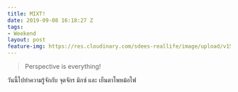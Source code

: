 ```yaml
---
title: MIXT!
date: 2019-09-08 16:18:27 Z
tags:
- Weekend
layout: post
feature-img: https://res.cloudinary.com/sdees-reallife/image/upload/v1555658919/sample_feature_img.png
---
```


> Perspective is everything!

<i class="fa fa-child" style="color:plum"></i>

วันนี้ไปทำความรู้จักกับ จุตจักร มิกซ์ และ เย็นตาโพหม้อไฟ
